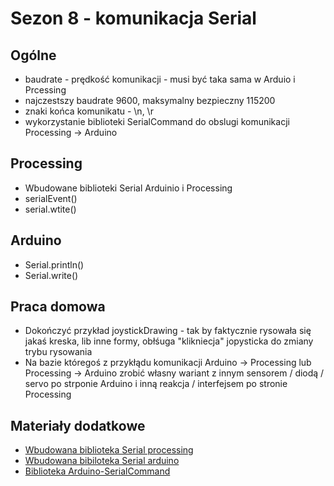 # Sezon 8 - komunikacja Serial

## Ogólne
- baudrate - prędkość komunikacji - musi być taka sama w Arduio i Prcessing
- najczestszy baudrate 9600, maksymalny bezpieczny 115200
- znaki końca komunikatu - \n, \r
- wykorzystanie biblioteki SerialCommand do obslugi komunikacji Processing -> Arduino

## Processing
- Wbudowane biblioteki Serial Arduinio i Processing
- serialEvent()
- serial.wtite()


## Arduino
- Serial.println() 
- Serial.write()


## Praca domowa
- Dokończyć przykład joystickDrawing - tak by faktycznie rysowała się jakaś kreska, lib inne formy, obłśuga "klikniecja" jopysticka do zmiany trybu rysowania
- Na bazie któregoś z przykłądu komunikacji Arduino -> Processing lub Processing -> Arduino zrobić własny wariant z innym sensorem / diodą / servo po strponie Arduino i inną reakcja / interfejsem po stronie Processing


## Materiały dodatkowe
- [Wbudowana biblioteka Serial processing](https://processing.org/reference/libraries/serial/index.html)
- [Wbudowana bibiloteka Serial arduino](https://www.arduino.cc/reference/en/language/functions/communication/serial/)
- [Biblioteka Arduino-SerialCommand](https://github.com/kroimon/Arduino-SerialCommand)

